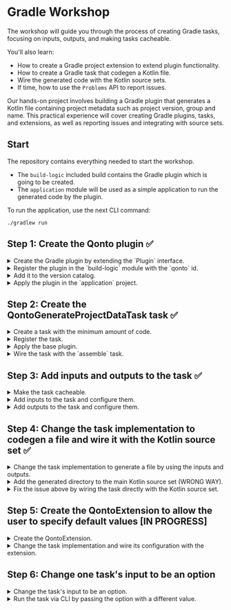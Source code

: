 # Gradle Workshop

The workshop will guide you through the process of creating Gradle tasks, focusing on inputs,
outputs, and making tasks cacheable.

You'll also learn:

- How to create a Gradle project extension to extend plugin functionality.
- How to create a Gradle task that codegen a Kotlin file.
- Wire the generated code with the Kotlin source sets.
- If time, how to use the `Problems` API to report issues.

Our hands-on project involves building a Gradle plugin that generates a Kotlin file containing
project metadata such as project version, group and name. This practical experience will cover
creating Gradle plugins, tasks, and extensions, as well as reporting issues and integrating with
source sets.

## Start

The repository contains everything needed to start the workshop.

- The `build-logic` included build contains the Gradle plugin which is going to be created.
- The `application` module will be used as a simple application to run the generated code by the
  plugin.

To run the application, use the next CLI command:

```shell
./gradlew run
```

## Step 1: Create the Qonto plugin ✅

<details>
<summary>Create the Gradle plugin by extending the `Plugin` interface.</summary>

- Right-click on the `build-logic` module.
- Create the directory `src/main/kotlin/com/qonto/`.
- Create the file `QontoPlugin.kt` in the directory.
- Create the class `QontoPlugin` and extends the `Plugin` interface using `Project` as its type
  parameter.

```kotlin
package com.qonto

import org.gradle.api.Plugin
import org.gradle.api.Project

class QontoPlugin : Plugin<Project> {

    override fun apply(target: Project) {
        target.logger.quiet("Hello from QontoPlugin!")
    }
}
`````

</details>

<details>
<summary>Register the plugin in the `build-logic` module with the `qonto` id.</summary>

- Open the `build.gradle.kts` file in `build-logic` module.
- Add the following code to the file below the plugins block.

```kotlin
plugins {
    `kotlin-dsl`
}

gradlePlugin {
    plugins {
        register("QontoPlugin") {
            id = "qonto"
            implementationClass = "com.qonto.QontoPlugin"
        }
    }
}
```

</details>

<details>
<summary>Add it to the version catalog.</summary>

- Open the `libs.versions.toml` file inside the `gradle` directory.
- Add the plugin to the bottom of the `plugins` section and sync the Gradle project.

```toml
[versions]
kotlin = "2.0.21"

[plugins]
kotlin-jvm = { id = "org.jetbrains.kotlin.jvm", version.ref = "kotlin" }
qonto = { id = "qonto" } # Add this line
```

</details>

<details>
<summary>Apply the plugin in the `application` project.</summary>

- Open the `build.gradle.kts` file inside the `application` project.
- Apply the plugin in the `plugins` block.

```kotlin
plugins {
    application
    alias(libs.plugins.kotlin.jvm)
    alias(libs.plugins.qonto) // Add this line
}

application {
    mainClass = "com.qonto.application.MainKt"
}

group = "com.qonto"
version = "1.0.0"
```

</details>

## Step 2: Create the QontoGenerateProjectDataTask task ✅

<details>
<summary>Create a task with the minimum amount of code.</summary>

- Create the file `QontoGenerateProjectDataTask.kt` in the `com.qonto` package.
- Create the class `QontoGenerateProjectDataTask` class and extends the `DefaultTask` class.

```kotlin
package com.qonto

import javax.inject.Inject
import org.gradle.api.DefaultTask
import org.gradle.api.Project
import org.gradle.api.logging.Logger
import org.gradle.api.tasks.TaskAction
import org.gradle.api.tasks.TaskProvider
import org.gradle.kotlin.dsl.register
import org.slf4j.LoggerFactory

open class QontoGenerateProjectDataTask
@Inject constructor(
    private val logger: Logger
) : DefaultTask() {

    init {
        group = "qonto"
        description = "Generates the project data"
    }

    @TaskAction
    fun run() {
        logger.quiet("Generating project data...")
    }

    companion object {

        const val NAME: String = "generateProjectData"

        fun register(project: Project) {
            val generateProjectData: TaskProvider<QontoGenerateProjectDataTask> =
                project.tasks.register<QontoGenerateProjectDataTask>(
                    name = NAME,
                    LoggerFactory.getLogger("qonto"),
                )
        }
    }
}
```

</details>

<details>
<summary>Register the task.</summary>

- Call the `register` method on the task `companion object` within the `apply` block in the plugin.

```kotlin
package com.qonto

import org.gradle.api.Plugin
import org.gradle.api.Project

class QontoPlugin : Plugin<Project> {

    override fun apply(target: Project) {
        target.logger.quiet("Hello from QontoPlugin!")
        QontoGenerateProjectDataTask.register(target) // Add this line
    }
}
```

</details>

<details>
<summary>Apply the base plugin.</summary>

- Use the `pluginManager` to apply the `BasePlugin` plugin

```kotlin
package com.qonto

import org.gradle.api.Plugin
import org.gradle.api.Project
import org.gradle.api.plugins.BasePlugin // Add this line
import org.gradle.kotlin.dsl.apply // Add this line

class QontoPlugin : Plugin<Project> {

    override fun apply(target: Project) {
        target.pluginManager.apply(BasePlugin::class) // Add this line
        target.logger.quiet("Hello from QontoPlugin!")
        QontoGenerateProjectDataTask.register(target)
    }
}
```

</details>

<details>
<summary>Wire the task with the `assemble` task.</summary>

- Use the `named` method on the `tasks` to get the `assemble` task.
- Use `dependsOn` to make the `assemble` task depend on the `generateProjectData` task.

```kotlin
package com.qonto

import javax.inject.Inject
import org.gradle.api.DefaultTask
import org.gradle.api.Project
import org.gradle.api.logging.Logger
import org.gradle.api.plugins.BasePlugin // Add this line
import org.gradle.api.tasks.TaskAction
import org.gradle.api.tasks.TaskProvider
import org.gradle.kotlin.dsl.register
import org.slf4j.LoggerFactory

open class QontoGenerateProjectDataTask
@Inject constructor(
    private val logger: Logger
) : DefaultTask() {

    init {
        group = "qonto"
        description = "Generates the project data"
    }

    @TaskAction
    fun run() {
        logger.quiet("Generating project data...")
    }

    companion object {

        const val NAME: String = "generateProjectData"

        fun register(project: Project) {
            val generateProjectData: TaskProvider<QontoGenerateProjectDataTask> =
                project.tasks.register<QontoGenerateProjectDataTask>(
                    name = NAME,
                    LoggerFactory.getLogger("qonto"),
                )
            // Add these lines
            project.tasks.named(BasePlugin.ASSEMBLE_TASK_NAME).configure {
                dependsOn(generateProjectData)
            }
        }
    }
}
```

</details>

## Step 3: Add inputs and outputs to the task ✅

<details>
<summary>Make the task cacheable.</summary>

- Add the `@CacheableTask` annotation to the `QontoGenerateProjectDataTask` class.

```kotlin
package com.qonto

// ...
import org.gradle.api.tasks.CacheableTask // Add this line

// ...

@CacheableTask // Add this line
open class QontoGenerateProjectDataTask
@Inject constructor(
    private val logger: Logger
) : DefaultTask() {
    // ...
}
```

</details>

<details>
<summary>Add inputs to the task and configure them.</summary>

- Use the `@Input` annotation to mark the properties as inputs in the
  `QontoGenerateProjectDataTask`.
- Wire them within the `configure` method block from the `TaskProvider`.
- Use the `provider` lambda to do lazy evaluation of the provided properties.

```kotlin
package com.qonto

import javax.inject.Inject
import org.gradle.api.DefaultTask
import org.gradle.api.Project
import org.gradle.api.logging.Logger
import org.gradle.api.model.ObjectFactory
import org.gradle.api.plugins.BasePlugin
import org.gradle.api.provider.Property
import org.gradle.api.tasks.CacheableTask
import org.gradle.api.tasks.Input
import org.gradle.api.tasks.TaskAction
import org.gradle.api.tasks.TaskProvider
import org.gradle.kotlin.dsl.property
import org.gradle.kotlin.dsl.register
import org.slf4j.LoggerFactory

@CacheableTask
open class QontoGenerateProjectDataTask
@Inject constructor(
    private val logger: Logger,
    private val objects: ObjectFactory,
) : DefaultTask() {

    @Input
    val projectGroup: Property<String> = objects.property()

    @Input
    val projectName: Property<String> = objects.property()

    @Input
    val projectVersion: Property<String> = objects.property()

    init {
        group = "qonto"
        description = "Generates the project data"
    }

    @TaskAction
    fun run() {
        logger.quiet("Generating project data...")
        logger.quiet("Project group: ${projectGroup.get()}")
        logger.quiet("Project name: ${projectName.get()}")
        logger.quiet("Project version: ${projectVersion.get()}")
    }

    companion object {

        const val NAME: String = "generateProjectData"

        fun register(project: Project) {
            val generateProjectData: TaskProvider<QontoGenerateProjectDataTask> =
                project.tasks.register<QontoGenerateProjectDataTask>(
                    name = NAME,
                    LoggerFactory.getLogger("qonto"),
                )

            generateProjectData.configure {
                projectGroup.set(project.provider { "${project.group}" })
                projectName.set(project.provider { project.name })
                projectVersion.set(project.provider { "${project.version}" })
            }

            project.tasks.named(BasePlugin.ASSEMBLE_TASK_NAME).configure {
                dependsOn(generateProjectData)
            }
        }
    }
}
```

</details>

<details>
<summary>Add outputs to the task and configure them.</summary>

- Use the `@OutputDirectory` annotation to mark the `outputDir` property as an output in the
  `QontoGenerateProjectDataTask`.
- Use the `@Internal` annotation to mark the `outputFile` property as an internal property in the
  `QontoGenerateProjectDataTask`.

```kotlin
package com.qonto

import javax.inject.Inject
import org.gradle.api.DefaultTask
import org.gradle.api.Project
import org.gradle.api.file.DirectoryProperty
import org.gradle.api.file.ProjectLayout
import org.gradle.api.file.RegularFileProperty
import org.gradle.api.logging.Logger
import org.gradle.api.model.ObjectFactory
import org.gradle.api.plugins.BasePlugin
import org.gradle.api.provider.Property
import org.gradle.api.tasks.CacheableTask
import org.gradle.api.tasks.Input
import org.gradle.api.tasks.Internal
import org.gradle.api.tasks.OutputDirectory
import org.gradle.api.tasks.TaskAction
import org.gradle.api.tasks.TaskProvider
import org.gradle.kotlin.dsl.property
import org.gradle.kotlin.dsl.register
import org.slf4j.LoggerFactory

@CacheableTask
open class QontoGenerateProjectDataTask
@Inject constructor(
    private val logger: Logger,
    objects: ObjectFactory,
    layout: ProjectLayout,
) : DefaultTask() {

    @Input
    val projectGroup: Property<String> = objects.property()

    @Input
    val projectName: Property<String> = objects.property()

    @Input
    val projectVersion: Property<String> = objects.property()

    @OutputDirectory
    val outputDir: DirectoryProperty =
        objects
            .directoryProperty()
            .convention(layout.buildDirectory.dir("generated/kotlin/com/qonto"))

    @Internal
    val outputFile: RegularFileProperty =
        objects
            .fileProperty()
            .convention { outputDir.file("Project.kt").get().asFile }

    init {
        group = "qonto"
        description = "Generates the project data"
    }

    @TaskAction
    fun run() {
        logger.quiet("Generating project data...")
        logger.quiet("Project group: ${projectGroup.get()}")
        logger.quiet("Project name: ${projectName.get()}")
        logger.quiet("Project version: ${projectVersion.get()}")
    }

    companion object {

        const val NAME: String = "generateProjectData"

        fun register(project: Project) {
            val generateProjectData: TaskProvider<QontoGenerateProjectDataTask> =
                project.tasks.register<QontoGenerateProjectDataTask>(
                    name = NAME,
                    LoggerFactory.getLogger("qonto"),
                )

            generateProjectData.configure {
                projectGroup.set(project.provider { "${project.group}" })
                projectName.set(project.provider { project.name })
                projectVersion.set(project.provider { "${project.version}" })
            }

            project.tasks.named(BasePlugin.ASSEMBLE_TASK_NAME).configure {
                dependsOn(generateProjectData)
            }
        }
    }
}
```

</details>

## Step 4: Change the task implementation to codegen a file and wire it with the Kotlin source set ✅

<details>
<summary>Change the task implementation to generate a file by using the inputs and outputs.</summary>

- Use the `outputFile` and `outputDir` properties to generate a file with the project data.

```kotlin
package com.qonto

// ...

@CacheableTask
open class QontoGenerateProjectDataTask
@Inject constructor(
    private val logger: Logger,
    objects: ObjectFactory,
    layout: ProjectLayout,
) : DefaultTask() {

    // ...

    @TaskAction
    fun run() {
        // ...

        outputDir.get().asFile.mkdirs()
        outputFile.get().asFile.apply {
            createNewFile()
            writeText(
                """
                    package com.qonto
                    
                    data object Project {
                        const val group: String = "${projectGroup.get()}"
                        const val name: String = "${projectName.get()}"
                        const val version: String = "${projectVersion.get()}"
                    }
                """.trimIndent(),
            )
        }
    }
    // ...
}
```

</details>

<details>
<summary>Add the generated directory to the main Kotlin source set (WRONG WAY).</summary>

- Use `pluginManager` to react to the `org.jetbrains.kotlin.jvm` plugin being applied.
- Use the `configure` method on the `KotlinProjectExtension` to add the generated directory to the
  main Kotlin source set.
- Run `./gradlew assemble` or `./gradlew run` to see the issue.

```kotlin
package com.qonto

import org.gradle.api.Plugin
import org.gradle.api.Project
import org.gradle.api.plugins.BasePlugin
import org.gradle.kotlin.dsl.apply
import org.gradle.kotlin.dsl.configure
import org.jetbrains.kotlin.gradle.dsl.KotlinProjectExtension

class QontoPlugin : Plugin<Project> {

    override fun apply(target: Project) {
        target.pluginManager.apply(BasePlugin::class)
        target.logger.quiet("Hello from QontoPlugin!")

        QontoGenerateProjectDataTask.register(target)

        target.pluginManager.withPlugin("org.jetbrains.kotlin.jvm") {
            target.configure<KotlinProjectExtension> {
                sourceSets.named("main") {
                    kotlin.srcDirs(target.layout.buildDirectory.dir("generated/kotlin"))
                }
            }
        }
    }
}
```

</details>

<details>
<summary>Fix the issue above by wiring the task directly with the Kotlin source set.</summary>

- Use the `named` method on the `sourceSets` to get the `main` source set.
- Use the `kotlin.srcDirs` method to add the task outputs to the source set.
- Run `./gradlew assemble` or `./gradlew run` to see the task being executed.
- Modify the `main` function to print the generated project data.

```kotlin
package com.qonto

// ...

@CacheableTask
open class QontoGenerateProjectDataTask
@Inject constructor(
    private val logger: Logger,
    objects: ObjectFactory,
    layout: ProjectLayout,
) : DefaultTask() {
    // ...

    companion object {

        const val NAME: String = "generateProjectData"

        fun register(project: Project) {
            // ..

            project.pluginManager.withPlugin("org.jetbrains.kotlin.jvm") {
                project.configure<KotlinProjectExtension> {
                    sourceSets.named("main") {
                        kotlin.srcDirs(generateProjectData)
                    }
                }
            }
        }
    }
}
```

```kotlin
package com.qonto

import org.gradle.api.Plugin
import org.gradle.api.Project
import org.gradle.api.plugins.BasePlugin
import org.gradle.kotlin.dsl.apply

class QontoPlugin : Plugin<Project> {

    override fun apply(target: Project) {
        target.pluginManager.apply(BasePlugin::class)
        target.logger.quiet("Hello from QontoPlugin!")

        QontoGenerateProjectDataTask.register(target)
    }
}
```

```kotlin
package com.qonto.application

fun main() {
    println(
        """
            Project data:
            Group: ${com.qonto.Project.group}
            Name: ${com.qonto.Project.name}
            Version: ${com.qonto.Project.version}
        """.trimIndent()
    )
}

```

</details>

## Step 5: Create the QontoExtension to allow the user to specify default values [IN PROGRESS]

<details>
<summary>Create the QontoExtension.</summary>

- Create the file `QontoExtension.kt` in the `com.qonto` package.
- Create the class `QontoExtension` and add the `projectDescription` property.

```kotlin
package com.qonto

import javax.inject.Inject
import org.gradle.api.Project
import org.gradle.api.model.ObjectFactory
import org.gradle.api.provider.Property
import org.gradle.kotlin.dsl.create
import org.gradle.kotlin.dsl.property

open class QontoExtension
@Inject constructor(
    objects: ObjectFactory,
) {

    val projectDescription: Property<String> =
        objects.property<String>().convention("Gradle workshop")

    companion object {

        const val NAME = "qonto"

        fun register(project: Project): QontoExtension = project.extensions.create(NAME)
    }
}
```

</details>

<details>
<summary>Change the task implementation and wire its configuration with the extension.</summary>

- Add the `projectDescription` property as input in the `QontoGenerateProjectDataTask`.
- Use the `qontoExtension` to wire the `projectDescription` property of the task in the
  `PluginQonto`.
- Modify the `build.gradle.kts` file in the `application` module to use the `qonto` extension.
- Modify the `main` function to print the generated project data with the `projectDescription`.
- Run `./gradlew run` to see the task being executed.

```kotlin
package com.qonto

import javax.inject.Inject
import org.gradle.api.DefaultTask
import org.gradle.api.Project
import org.gradle.api.file.DirectoryProperty
import org.gradle.api.file.ProjectLayout
import org.gradle.api.file.RegularFileProperty
import org.gradle.api.logging.Logger
import org.gradle.api.model.ObjectFactory
import org.gradle.api.plugins.BasePlugin
import org.gradle.api.provider.Property
import org.gradle.api.tasks.CacheableTask
import org.gradle.api.tasks.Input
import org.gradle.api.tasks.Internal
import org.gradle.api.tasks.OutputDirectory
import org.gradle.api.tasks.TaskAction
import org.gradle.api.tasks.TaskProvider
import org.gradle.kotlin.dsl.configure
import org.gradle.kotlin.dsl.property
import org.gradle.kotlin.dsl.register
import org.jetbrains.kotlin.gradle.dsl.KotlinProjectExtension
import org.slf4j.LoggerFactory

@CacheableTask
open class QontoGenerateProjectDataTask
@Inject constructor(
    private val logger: Logger,
    objects: ObjectFactory,
    layout: ProjectLayout,
) : DefaultTask() {

    @Input
    val projectGroup: Property<String> = objects.property()

    @Input
    val projectName: Property<String> = objects.property()

    @Input
    val projectVersion: Property<String> = objects.property()

    @Input
    val projectDescription: Property<String> = objects.property<String>()

    @OutputDirectory
    val outputDir: DirectoryProperty =
        objects
            .directoryProperty()
            .convention(layout.buildDirectory.dir("generated/kotlin/com/qonto"))

    @Internal
    val outputFile: RegularFileProperty =
        objects
            .fileProperty()
            .convention { outputDir.file("Project.kt").get().asFile }

    init {
        group = "qonto"
        description = "Generates the project data"
    }

    @TaskAction
    fun run() {
        logger.quiet("Generating project data...")
        logger.quiet("Project group: ${projectGroup.get()}")
        logger.quiet("Project name: ${projectName.get()}")
        logger.quiet("Project version: ${projectVersion.get()}")
        logger.quiet("Project description: ${projectDescription.get()}")

        outputDir.get().asFile.mkdirs()
        outputFile.get().asFile.apply {
            createNewFile()
            writeText(
                """
                    package com.qonto
                    
                    data object Project {
                        const val group: String = "${projectGroup.get()}"
                        const val name: String = "${projectName.get()}"
                        const val version: String = "${projectVersion.get()}"
                        const val description: String = "${projectDescription.get()}"
                    }
                """.trimIndent(),
            )
        }
    }

    companion object {

        const val NAME: String = "generateProjectData"

        fun register(project: Project, qontoExtension: QontoExtension) {
            val generateProjectData: TaskProvider<QontoGenerateProjectDataTask> =
                project.tasks.register<QontoGenerateProjectDataTask>(
                    name = NAME,
                    LoggerFactory.getLogger("qonto"),
                )

            generateProjectData.configure {
                projectGroup.set(project.provider { "${project.group}" })
                projectName.set(project.provider { project.name })
                projectVersion.set(project.provider { "${project.version}" })
                projectDescription.set(qontoExtension.projectDescription)
            }

            project.tasks.named(BasePlugin.ASSEMBLE_TASK_NAME).configure {
                dependsOn(generateProjectData)
            }

            project.pluginManager.withPlugin("org.jetbrains.kotlin.jvm") {
                project.configure<KotlinProjectExtension> {
                    sourceSets.named("main") {
                        kotlin.srcDirs(generateProjectData)
                    }
                }
            }
        }
    }
}
```

```kotlin
package com.qonto

import org.gradle.api.Plugin
import org.gradle.api.Project
import org.gradle.api.plugins.BasePlugin
import org.gradle.kotlin.dsl.apply

class QontoPlugin : Plugin<Project> {

    override fun apply(target: Project) {
        val qontoExtension: QontoExtension = QontoExtension.register(target)
        target.pluginManager.apply(BasePlugin::class)
        target.logger.quiet("Hello from QontoPlugin!")

        QontoGenerateProjectDataTask.register(target, qontoExtension)
    }
}
```

```kotlin
plugins {
    application
    alias(libs.plugins.kotlin.jvm)
    alias(libs.plugins.qonto)
}

application {
    mainClass = "com.qonto.application.MainKt"
}

group = "com.qonto"
version = "1.0.0"

qonto {
    projectDescription = "The Qonto Gradle Workshop!"
    // projectDescription.set("Qonto Workshop!") same as above due to the new Kotlin Compiler plugin
}
```

```kotlin
package com.qonto.application

fun main() {
    println(
        """
            Project data:
            Group: ${com.qonto.Project.group}
            Name: ${com.qonto.Project.name}
            Version: ${com.qonto.Project.version}
            Additional lines: ${com.qonto.Project.description}
        """.trimIndent()
    )
}
```

</details>

## Step 6: Change one task's input to be an option

<details>
<summary>Change the task's input to be an option.</summary>

- Add the `@Option` annotation to the `projectDescription` property in the
  `QontoGenerateProjectDataTask`.

```kotlin
package com.qonto

// ...
import org.gradle.api.tasks.options.Option

// ...

@CacheableTask
open class QontoGenerateProjectDataTask
@Inject constructor(
    private val logger: Logger,
    objects: ObjectFactory,
    layout: ProjectLayout,
) : DefaultTask() {

    // ...

    @Input
    @Option(option = "projectDescription", description = "The project description")
    val projectDescription: Property<String> = objects.property<String>()

    // ...
}

```

</details>

<details>
<summary>Run the task via CLI by passing the option with a different value.</summary>

- Run the task with the `--projectDescription` option to see the new value.

```shell
./gradlew run generateProjectData --projectDescription="New project description!"
```

- Check the output to see the new project description.

</details>
